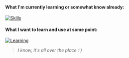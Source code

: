 #### What I'm currently learning or somewhat know already:
  
[![Skills](https://skillicons.dev/icons?i=js,html,css,py,git,vscode,vim,linux&perline=4)](https://skillicons.dev)
  
#### What I want to learn and use at some point:
  
[![Learning](https://skillicons.dev/icons?i=react,electron,nodejs,mongodb,bash,regex,docker,aws,rust,raspberrypi,bots&perline=6)](https://skillicons.dev)
  
> *I know, it's all over the place :')*
